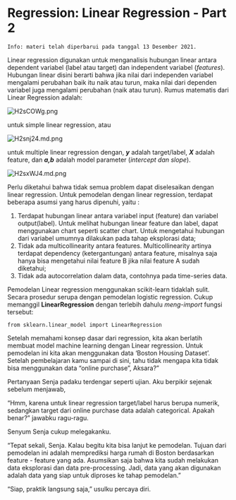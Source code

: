 # Regression: Linear Regression - Part 2

```Info: materi telah diperbarui pada tanggal 13 Desember 2021.```

Linear regression digunakan untuk menganalisis hubungan linear antara dependent variabel (label atau target) dan independent variabel (_features_). Hubungan linear disini berarti bahwa jika nilai dari independen variabel mengalami perubahan baik itu naik atau turun, maka nilai dari dependen variabel juga mengalami perubahan (naik atau turun). Rumus matematis dari Linear Regression adalah:

![H2sCOWg.png](https://iili.io/H2sCOWg.png)

untuk simple linear regression, atau

![H2snj24.md.png](https://iili.io/H2snj24.md.png)

untuk multiple linear regression dengan, _**y**_ adalah target/label, _**X**_ adalah feature, dan _**a,b**_ adalah model parameter (_intercept dan slope_).

![H2sxWJ4.md.png](https://iili.io/H2sxWJ4.md.png)

Perlu diketahui bahwa tidak semua problem dapat diselesaikan dengan linear regression. Untuk pemodelan dengan linear regression, terdapat beberapa asumsi yang harus dipenuhi, yaitu :
1. Terdapat hubungan linear antara variabel input (feature) dan variabel output(label). Untuk melihat hubungan linear feature dan label, dapat menggunakan chart seperti scatter chart. Untuk mengetahui hubungan dari variabel umumnya dilakukan pada tahap eksplorasi data;
2. Tidak ada multicollinearity antara features. Multicollinearity artinya terdapat dependency (ketergantungan) antara feature, misalnya saja hanya bisa mengetahui nilai feature B jika nilai feature A sudah diketahui;
3. Tidak ada autocorrelation dalam data, contohnya pada time-series data.

Pemodelan Linear regression menggunakan scikit-learn tidaklah sulit. Secara prosedur serupa dengan pemodelan logistic regression. Cukup memanggil **LinearRegression** dengan terlebih dahulu _meng-import_ fungsi tersebut:

```from sklearn.linear_model import LinearRegression```

Setelah memahami konsep dasar dari regression, kita akan berlatih membuat model machine learning dengan Linear regression. Untuk pemodelan ini kita akan menggunakan data ‘Boston Housing Dataset’. Setelah pembelajaran kamu sampai di sini, tahu tidak mengapa kita tidak bisa menggunakan data “online purchase”, Aksara?”

Pertanyaan Senja padaku terdengar seperti ujian. Aku berpikir sejenak sebelum menjawab,

“Hmm, karena untuk linear regression target/label harus berupa numerik, sedangkan target dari online purchase data adalah categorical. Apakah benar?” jawabku ragu-ragu.

Senyum Senja cukup melegakanku.

“Tepat sekali, Senja. Kalau begitu kita bisa lanjut ke pemodelan. Tujuan dari pemodelan ini adalah memprediksi harga rumah di Boston berdasarkan feature - feature yang ada. Asumsikan saja bahwa kita sudah melakukan data eksplorasi dan data pre-processing. Jadi, data yang akan digunakan adalah data yang siap untuk diproses ke tahap pemodelan.”

“Siap, praktik langsung saja,” usulku percaya diri.
